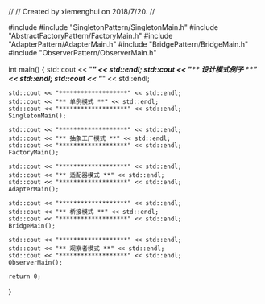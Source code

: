 //
// Created by xiemenghui on 2018/7/20.
//

#include <iostream>
#include "SingletonPattern/SingletonMain.h"
#include "AbstractFactoryPattern/FactoryMain.h"
#include "AdapterPattern/AdapterMain.h"
#include "BridgePattern/BridgeMain.h"
#include "ObserverPattern/ObserverMain.h"

int main() {
    std::cout << "*******************" << std::endl;
    std::cout << "** 设计模式例子 **" << std::endl;
    std::cout << "*******************" << std::endl;

    std::cout << "*******************" << std::endl;
    std::cout << "** 单例模式 **" << std::endl;
    std::cout << "*******************" << std::endl;
    SingletonMain();

    std::cout << "*******************" << std::endl;
    std::cout << "** 抽象工厂模式 **" << std::endl;
    std::cout << "*******************" << std::endl;
    FactoryMain();
    
    std::cout << "*******************" << std::endl;
    std::cout << "** 适配器模式 **" << std::endl;
    std::cout << "*******************" << std::endl;
    AdapterMain();

    std::cout << "*******************" << std::endl;
    std::cout << "** 桥接模式 **" << std::endl;
    std::cout << "*******************" << std::endl;
    BridgeMain();
    
    std::cout << "*******************" << std::endl;
    std::cout << "** 观察者模式 **" << std::endl;
    std::cout << "*******************" << std::endl;
    ObserverMain();

    return 0;
}